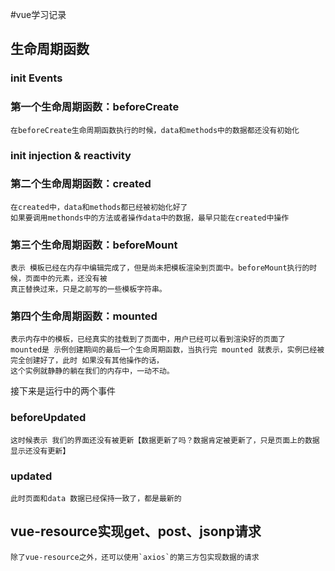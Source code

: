 #vue学习记录

## 生命周期函数

### init Events

### 第一个生命周期函数：beforeCreate
    在beforeCreate生命周期函数执行的时候，data和methods中的数据都还没有初始化
    
### init injection & reactivity

### 第二个生命周期函数：created
    在created中，data和methods都已经被初始化好了
    如果要调用methonds中的方法或者操作data中的数据，最早只能在created中操作
    
### 第三个生命周期函数：beforeMount
    表示 模板已经在内存中编辑完成了，但是尚未把模板渲染到页面中。beforeMount执行的时候，页面中的元素，还没有被
    真正替换过来，只是之前写的一些模板字符串。

### 第四个生命周期函数：mounted
    表示内存中的模板，已经真实的挂载到了页面中，用户已经可以看到渲染好的页面了
    mounted是 示例创建期间的最后一个生命周期函数，当执行完 mounted 就表示，实例已经被完全创建好了，此时 如果没有其他操作的话，
    这个实例就静静的躺在我们的内存中，一动不动。
    
接下来是运行中的两个事件
### beforeUpdated
    这时候表示 我们的界面还没有被更新【数据更新了吗？数据肯定被更新了，只是页面上的数据显示还没有更新】
   
### updated
    此时页面和data 数据已经保持一致了，都是最新的
    
## vue-resource实现get、post、jsonp请求
    除了vue-resource之外，还可以使用`axios`的第三方包实现数据的请求
    
